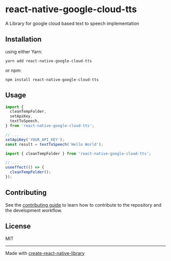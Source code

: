 # react-native-google-cloud-tts

A Library for google cloud based text to speech implementation

## Installation

using either Yarn:

```
yarn add react-native-google-cloud-tts
```

or npm:

```
npm install react-native-google-cloud-tts
```

## Usage

```js
import {
  cleanTempFolder,
  setApiKey,
  textToSpeech,
} from 'react-native-google-cloud-tts';

// ...
setApiKey('YOUR_API_KEY');
const result = textToSpeech('Hello World');
```

```js
import { cleanTempFolder } from 'react-native-google-cloud-tts';

// ...
useeffect(() => {
  cleanTempFolder();
});
```

## Contributing

See the [contributing guide](CONTRIBUTING.md) to learn how to contribute to the repository and the development workflow.

## License

MIT

---

Made with [create-react-native-library](https://github.com/callstack/react-native-builder-bob)
